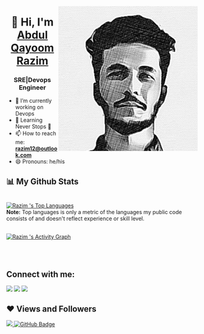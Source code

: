 <img src="https://github.com/Razim12/razim12/blob/main/Images/razim.png" align="right"/> <h1 align="center">👋 Hi, I'm <a href="https://www.linkedin.com/in/razimaq/" target="_blank"> Abdul Qayoom Razim </a></h1>
<h3 align="center">SRE|Devops Engineer</h3>

- 🔭 I’m currently working on Devops
- 🌱 Learning Never Stops 🚀
- 📫 How to reach me: **razim12@outlook.com**
- 😄 Pronouns: he/his

<!--
- 👯 I’m looking to collaborate on ...
- 🤔 I’m looking for help with ...
- 💬 Ask me about ...
- ⚡ Fun fact: ...
-->






## 📊 My Github Stats

  <br/>
  <a href="https://github.com/razim12/github-readme-stats"><img alt="Razim 's Top Languages" src="https://github-readme-stats.vercel.app/api/top-langs/?username=razim12&langs_count=8&count_private=true&layout=compact&theme=react&hide_border=true&bg_color=0D1117" /></a>
  <br/>
  <b>Note:</b> Top languages is only a metric of the languages my public code consists of and doesn't reflect experience or skill level.


<br/>
<br/>

<a href="https://github.com/razim12/github-readme-activity-graph"><img alt="Razim 's Activity Graph" src="https://activity-graph.herokuapp.com/graph?username=razim12&bg_color=0D1117&color=5BCDEC&line=5BCDEC&point=FFFFFF&hide_border=true" /></a>

<br/>
<br/>

## Connect with me:
<p align="left">

<a href = "https://www.linkedin.com/in/razimaq/"><img src="https://img.icons8.com/fluent/48/000000/linkedin.png"/></a>
<a href = "https://twitter.com/Razim1424"><img src="https://img.icons8.com/fluent/48/000000/twitter.png"/></a>
<a href = "https://www.instagram.com/a_qr_12/"><img src="https://img.icons8.com/fluent/48/000000/instagram-new.png"/></a>

## ❤ Views and Followers
<a href="https://github.com/Meghna-DAS/github-profile-views-counter">
    <img src="https://komarev.com/ghpvc/?username=razim12">
</a>
<a href="https://github.com/razim12?tab=followers"><img src="https://img.shields.io/github/followers/razim12?label=Followers&style=social" alt="GitHub Badge"></a>
